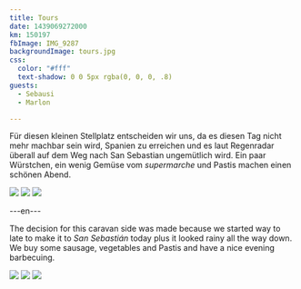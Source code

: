 ```yaml
---
title: Tours
date: 1439069272000
km: 150197
fbImage: IMG_9287
backgroundImage: tours.jpg
css:
  color: "#fff"
  text-shadow: 0 0 5px rgba(0, 0, 0, .8)
guests:
  - Sebausi
  - Marlon

---
```


Für diesen kleinen Stellplatz entscheiden wir uns, da es diesen Tag nicht mehr machbar sein wird, Spanien zu erreichen und es laut Regenradar überall auf dem Weg nach San Sebastian ungemütlich wird. Ein paar Würstchen, ein wenig Gemüse vom *supermarche* und Pastis machen einen schönen Abend.


![](IMG_9287)
![](IMG_9291)
![](DSC01046)

---en---

The decision for this caravan side was made because we started way to late to make it to *San Sebastián* today plus it looked rainy all the way down. We buy some sausage, vegetables and Pastis and have a nice evening barbecuing.

![](IMG_9287)
![](IMG_9291)
![](DSC01046)

